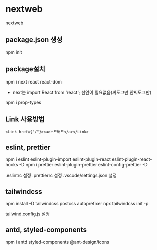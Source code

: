 # nextweb
nextweb

## package.json 생성
npm init

## package설치

npm i next react react-dom

- next는 import React from 'react'; 선언이 필요없음(써도그만 안써도그만)

npm i prop-types

## Link 사용방법

``<Link href={"/"}><a>노드버드</a></Link>``

## eslint, prettier

npm i eslint eslint-plugin-import eslint-plugin-react eslint-plugin-react-hooks -D
npm i prettier eslint-plugin-prettier eslint-config-prettier -D

.eslintrc 설정
.prettierrc 설정
.vscode/settings.json 설정

## tailwindcss

npm install -D tailwindcss postcss autoprefixer
npx tailwindcss init -p

tailwind.config.js 설정

## antd, styled-components

npm i antd styled-components @ant-design/icons